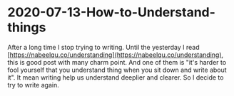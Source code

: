 # 2020-07-13-How-to-Understand-things

After a long time I stop trying to writing. Until the yesterday I read [https://nabeelqu.co/understanding](https://nabeelqu.co/understanding), this is good post with many charm point. And one of them is "it's harder to fool yourself that you understand thing when you sit down and write about it". It mean  writing help us understand deeplier and clearer. So I decide to try to write again.

